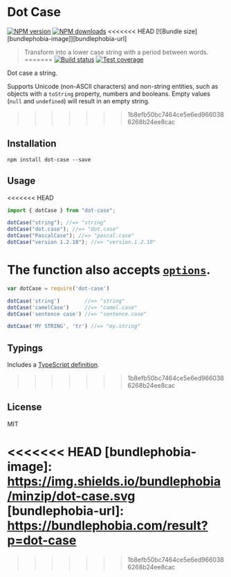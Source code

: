 # Dot Case

[![NPM version][npm-image]][npm-url]
[![NPM downloads][downloads-image]][downloads-url]
<<<<<<< HEAD
[![Bundle size][bundlephobia-image]][bundlephobia-url]

> Transform into a lower case string with a period between words.
=======
[![Build status][travis-image]][travis-url]
[![Test coverage][coveralls-image]][coveralls-url]

Dot case a string.

Supports Unicode (non-ASCII characters) and non-string entities, such as objects with a `toString` property, numbers and booleans. Empty values (`null` and `undefined`) will result in an empty string.
>>>>>>> 1b8efb50bc7464ce5e6ed9660386268b24ee8cac

## Installation

```
npm install dot-case --save
```

## Usage

<<<<<<< HEAD
```js
import { dotCase } from "dot-case";

dotCase("string"); //=> "string"
dotCase("dot.case"); //=> "dot.case"
dotCase("PascalCase"); //=> "pascal.case"
dotCase("version 1.2.10"); //=> "version.1.2.10"
```

The function also accepts [`options`](https://github.com/blakeembrey/change-case#options).
=======
```javascript
var dotCase = require('dot-case')

dotCase('string')        //=> "string"
dotCase('camelCase')     //=> "camel.case"
dotCase('sentence case') //=> "sentence.case"

dotCase('MY STRING', 'tr') //=> "my.strıng"
```

## Typings

Includes a [TypeScript definition](dot-case.d.ts).
>>>>>>> 1b8efb50bc7464ce5e6ed9660386268b24ee8cac

## License

MIT

[npm-image]: https://img.shields.io/npm/v/dot-case.svg?style=flat
[npm-url]: https://npmjs.org/package/dot-case
[downloads-image]: https://img.shields.io/npm/dm/dot-case.svg?style=flat
[downloads-url]: https://npmjs.org/package/dot-case
<<<<<<< HEAD
[bundlephobia-image]: https://img.shields.io/bundlephobia/minzip/dot-case.svg
[bundlephobia-url]: https://bundlephobia.com/result?p=dot-case
=======
[travis-image]: https://img.shields.io/travis/blakeembrey/dot-case.svg?style=flat
[travis-url]: https://travis-ci.org/blakeembrey/dot-case
[coveralls-image]: https://img.shields.io/coveralls/blakeembrey/dot-case.svg?style=flat
[coveralls-url]: https://coveralls.io/r/blakeembrey/dot-case?branch=master
>>>>>>> 1b8efb50bc7464ce5e6ed9660386268b24ee8cac
